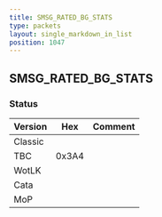 ```yaml
---
title: SMSG_RATED_BG_STATS
type: packets
layout: single_markdown_in_list
position: 1047
---
```


## SMSG_RATED_BG_STATS

### Status

Version    | Hex        | Comment
---------- | ---------- | ----------
Classic    |            |
TBC        | 0x3A4      |
WotLK      |            |
Cata       |            |
MoP        |            |